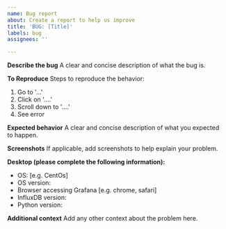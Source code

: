 ```yaml
---
name: Bug report
about: Create a report to help us improve
title: 'BUG: [Title]'
labels: bug
assignees: ''

---
```


**Describe the bug**
A clear and concise description of what the bug is.

**To Reproduce**
Steps to reproduce the behavior:
1. Go to '...'
2. Click on '....'
3. Scroll down to '....'
4. See error

**Expected behavior**
A clear and concise description of what you expected to happen.

**Screenshots**
If applicable, add screenshots to help explain your problem.

**Desktop (please complete the following information):**
 - OS: [e.g. CentOs]
 - OS version:
 - Browser accessing Grafana [e.g. chrome, safari]
 - InfluxDB version:
 - Python version:


**Additional context**
Add any other context about the problem here.
